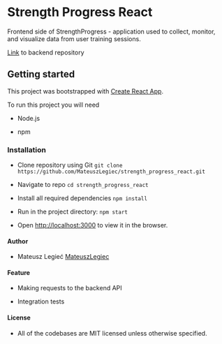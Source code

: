 # Strength Progress React

Frontend side of StrengthProgress - application used to collect, monitor, and visualize data from user training sessions.

[Link](https://github.com/MateuszLegiec/strength_progress_kotlin) to backend repository

## Getting started

   This project was bootstrapped with [Create React App](https://github.com/facebook/create-react-app).
   
   To run this project you will need 
   
   - Node.js
   
   - npm
   
### Installation
   
   - Clone repository using Git `git clone https://github.com/MateuszLegiec/strength_progress_react.git`
   
   - Navigate to repo `cd strength_progress_react`
   
   - Install all required dependencies `npm install`
 
   - Run in the project directory: `npm start`

   - Open [http://localhost:3000](http://localhost:3000) to view it in the browser.

#### Author
    
  - Mateusz Legieć [MateuszLegiec](https://github.com/MateuszLegiec)
   
#### Feature

  - Making requests to the backend API
  
  - Integration tests 
   
#### License

 - All of the codebases are MIT licensed unless otherwise specified.
